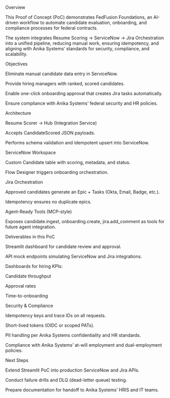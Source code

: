 Overview

This Proof of Concept (PoC) demonstrates FedFusion Foundations, an AI-driven workflow to automate candidate evaluation, onboarding, and compliance processes for federal contracts.

The system integrates Resume Scoring → ServiceNow → Jira Orchestration into a unified pipeline, reducing manual work, ensuring idempotency, and aligning with Anika Systems’ standards for security, compliance, and scalability.

Objectives

Eliminate manual candidate data entry in ServiceNow.

Provide hiring managers with ranked, scored candidates.

Enable one-click onboarding approval that creates Jira tasks automatically.

Ensure compliance with Anika Systems’ federal security and HR policies.

Architecture

Resume Scorer → Hub (Integration Service)

Accepts CandidateScored JSON payloads.

Performs schema validation and idempotent upsert into ServiceNow.

ServiceNow Workspace

Custom Candidate table with scoring, metadata, and status.

Flow Designer triggers onboarding orchestration.

Jira Orchestration

Approved candidates generate an Epic + Tasks (Okta, Email, Badge, etc.).

Idempotency ensures no duplicate epics.

Agent-Ready Tools (MCP-style)

Exposes candidate.ingest, onboarding.create, jira.add_comment as tools for future agent integration.

Deliverables in this PoC

Streamlit dashboard for candidate review and approval.

API mock endpoints simulating ServiceNow and Jira integrations.

Dashboards for hiring KPIs:

Candidate throughput

Approval rates

Time-to-onboarding

Security & Compliance

Idempotency keys and trace IDs on all requests.

Short-lived tokens (OIDC or scoped PATs).

PII handling per Anika Systems confidentiality and HR standards.

Compliance with Anika Systems’ at-will employment and dual-employment policies.

Next Steps

Extend Streamlit PoC into production ServiceNow and Jira APIs.

Conduct failure drills and DLQ (dead-letter queue) testing.

Prepare documentation for handoff to Anika Systems’ HRIS and IT teams.
